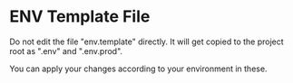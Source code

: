 # ENV Template File

Do not edit the file "env.template" directly.
It will get copied to the project root as ".env" and ".env.prod".

You can apply your changes according to your environment in these.

